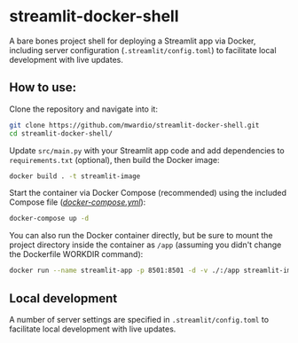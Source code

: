 # streamlit-docker-shell  
A bare bones project shell for deploying a Streamlit app via Docker, including server configuration (`.streamlit/config.toml`) to facilitate local development with live updates.  
  

## How to use:  

Clone the repository and navigate into it:

```bash
git clone https://github.com/mwardio/streamlit-docker-shell.git
cd streamlit-docker-shell/
```

Update `src/main.py` with your Streamlit app code and add dependencies to `requirements.txt` (optional), then build the Docker image:
```bash
docker build . -t streamlit-image
```

Start the container via Docker Compose (recommended) using the included Compose file ([*docker-compose.yml*](https://github.com/mwardio/streamlit-docker-shell/blob/main/docker-compose.yml)):
```bash
docker-compose up -d
```

You can also run the Docker container directly, but be sure to mount the project directory inside the container as `/app` (assuming you didn't change the Dockerfile WORKDIR command):
```bash
docker run --name streamlit-app -p 8501:8501 -d -v ./:/app streamlit-image
```

## Local development
A number of server settings are specified in `.streamlit/config.toml` to facilitate local development with live updates. 
